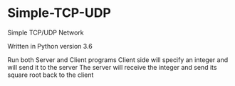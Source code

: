 # Simple-TCP-UDP
Simple TCP/UDP Network 

Written in Python version 3.6

Run both Server and Client programs 
Client side will specify an integer and will send it to the server
The server will receive the integer and send its square root back to the client
